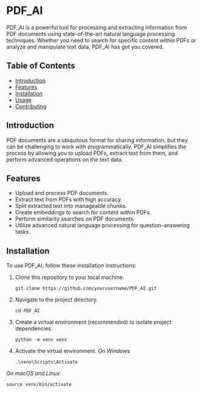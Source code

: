 # PDF_AI

PDF_AI is a powerful tool for processing and extracting information from PDF documents using state-of-the-art natural language processing techniques. Whether you need to search for specific content within PDFs or analyze and manipulate text data, PDF_AI has got you covered.

## Table of Contents

- [Introduction](#introduction)
- [Features](#features)
- [Installation](#installation)
- [Usage](#usage)
- [Contributing](#contributing)

## Introduction

PDF documents are a ubiquitous format for sharing information, but they can be challenging to work with programmatically. PDF_AI simplifies the process by allowing you to upload PDFs, extract text from them, and perform advanced operations on the text data.

## Features

- Upload and process PDF documents.
- Extract text from PDFs with high accuracy.
- Split extracted text into manageable chunks.
- Create embeddings to search for content within PDFs.
- Perform similarity searches on PDF documents.
- Utilize advanced natural language processing for question-answering tasks.

## Installation

To use PDF_AI, follow these installation instructions:

1. Clone this repository to your local machine.

   ```shell
   git clone https://github.com/yourusername/PDF_AI.git

2. Navigate to the project directory.

   ```shell
   cd PDF_AI

3. Create a virtual environment (recommended) to isolate project dependencies.

   ```shell
   python -m venv venv
4. Activate the virtual environment.
*On Windows*
   ```shell
   .\venv\Scripts\Activate

*On macOS and Linux:*
   ```shell
   source venv/bin/activate


